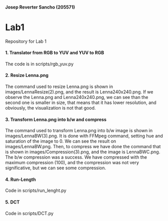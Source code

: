 #### Josep Reverter Sancho (205571)
# Lab1
Repository for Lab 1

#### 1. Translator from RGB to YUV and YUV to RGB
The code is in scripts/rgb_yuv.py

#### 2. Resize Lenna.png
The command used to resize Lenna.png is shown in images/LennaResize(2).png, and the result is Lenna240x240.png.
If we observe the Lenna.png and Lenna240x240.png, we can see than the second one is smaller in size, that means that it has lower resolution, and obviously, the visualization is not that good.

#### 3. Transform Lenna.png into b/w and compress
The command used to transform Lenna.png into b/w image is shown in images/LennaBW(3).png. It is done with FFMpeg command, setting hue and saturation of the image to 0. We can see the result on images/LennaBW.png. Then, to compress we have done the command that is shown in images/Compression(3).png, and the image is LennaBWC.png.
The b/w compression was a success. We have compressed with the maximum compression (100), and the compression was not very significative, but we can see some compression.

#### 4. Run-Length
Code in scripts/run_lenght.py

#### 5. DCT
Code in scripts/DCT.py


